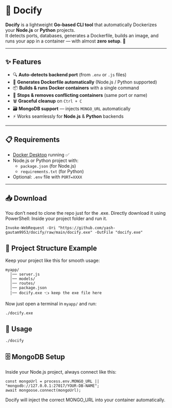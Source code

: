# 🐳 Docify

**Docify** is a lightweight **Go-based CLI tool** that automatically Dockerizes your **Node.js** or **Python** projects.  
It detects ports, databases, generates a Dockerfile, builds an image, and runs your app in a container — with almost **zero setup**. 🚀  

---

## ✨ Features
- 🔍 **Auto-detects backend port** (from `.env` or `.js` files)  
- 🐳 **Generates Dockerfile automatically** (Node.js / Python supported)  
- 📦 **Builds & runs Docker containers** with a single command  
- 🛑 **Stops & removes conflicting containers** (same port or name)  
- 🗑 **Graceful cleanup** on `Ctrl + C`  
- 🗃 **MongoDB support** — injects `MONGO_URL` automatically  
- ⚡ Works seamlessly for **Node.js** & **Python** backends  

---

## 📋 Requirements
- [Docker Desktop](https://www.docker.com/products/docker-desktop/) running ✅  
- Node.js or Python project with:  
  - `package.json` (for Node.js)  
  - `requirements.txt` (for Python)  
- Optional: `.env` file with `PORT=XXXX`  

---

## 📥 Download

  You don’t need to clone the repo just for the .exe. Directly download it using PowerShell:
  Inside your project folder and run it.

    Invoke-WebRequest -Uri "https://github.com/yash-gautam9953/docify/raw/main/docify.exe" -OutFile "docify.exe"



## 📂 Project Structure Example

Keep your project like this for smooth usage:

    myapp/
      │── server.js
      │── models/
      │── routes/
      │── package.json
      │── docify.exe 👈 keep the exe file here


Now just open a terminal in `myapp/` and run:

    ./docify.exe


## 🚀 Usage

    ./docify

## 🗄 MongoDB Setup

Inside your Node.js project, always connect like this:

    const mongoUrl = process.env.MONGO_URL || "mongodb://127.0.0.1:27017/YOUR-DB-NAME";
    await mongoose.connect(mongoUrl);

Docify will inject the correct MONGO_URL into your container automatically.

